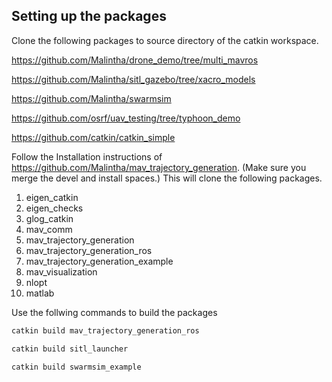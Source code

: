 ## Setting up the packages

Clone the following packages to source directory of the catkin workspace.

https://github.com/Malintha/drone_demo/tree/multi_mavros

https://github.com/Malintha/sitl_gazebo/tree/xacro_models

https://github.com/Malintha/swarmsim

https://github.com/osrf/uav_testing/tree/typhoon_demo

https://github.com/catkin/catkin_simple

Follow the Installation instructions of https://github.com/Malintha/mav_trajectory_generation. (Make sure you merge the devel and install spaces.) This will clone the following packages.

1. eigen_catkin
2. eigen_checks
3. glog_catkin
4. mav_comm
5. mav_trajectory_generation
6. mav_trajectory_generation_ros
7. mav_trajectory_generation_example
8. mav_visualization
9. nlopt
10. matlab


Use the follwing commands to build the packages

```bash
catkin build mav_trajectory_generation_ros
```
```bash
catkin build sitl_launcher
```
```bash
catkin build swarmsim_example
```
